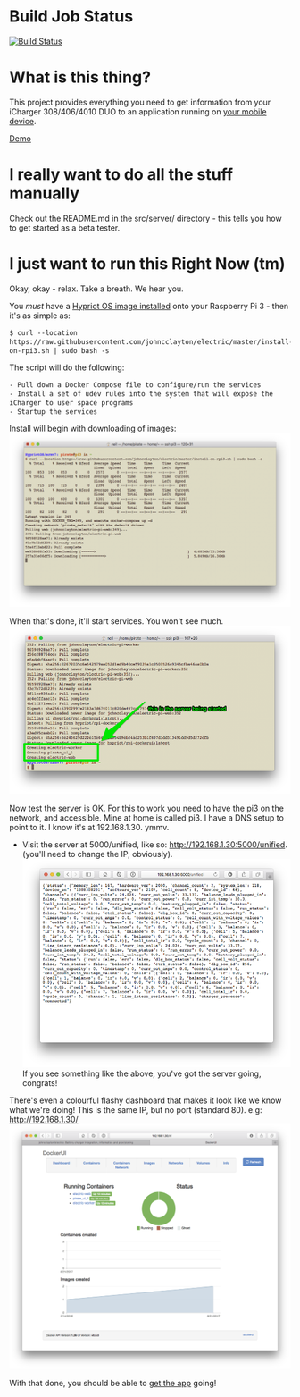 # Build Job Status
[![Build Status](https://travis-ci.org/johncclayton/electric.svg?branch=master)](https://travis-ci.org/johncclayton/electric)

# What is this thing?
This project provides everything you need to get information from your iCharger 308/406/4010 DUO to an application
running on [your mobile device](/docs/GET_THE_APP.md).

[Demo](/docs/images/teaser.gif)

# I really want to do all the stuff manually
Check out the README.md in the src/server/ directory - this tells you how to get started as a beta tester.

# I just want to run this Right Now (tm)
Okay, okay - relax. Take a breath. We hear you.  

You *must* have a [Hypriot OS image installed](/docs/INSTALL_HYPRIOT.md) onto your Raspberry Pi 3 - then it's as simple as:

    $ curl --location https://raw.githubusercontent.com/johncclayton/electric/master/install-on-rpi3.sh | sudo bash -s
       
The script will do the following:

    - Pull down a Docker Compose file to configure/run the services
    - Install a set of udev rules into the system that will expose the iCharger to user space programs
    - Startup the services

Install will begin with downloading of images:
![Downloading the images](/docs/images/downloading-docker-images.png)

When that's done, it'll start services. You won't see much.
![Services being started](/docs/images/docker-compose-up.png)


Now test the server is OK.
For this to work you need to have the pi3 on the network, and accessible. Mine at home is called pi3. I have a DNS setup to point to it. I know it's at 192.168.1.30. ymmv.

 - Visit the server at 5000/unified, like so: http://192.168.1.30:5000/unified.  (you'll need to change the IP, obviously).
![Response](/docs/images/unified-response.png)
If you see something like the above, you've got the server going, congrats!

There's even a colourful flashy dashboard that makes it look like we know what we're doing! This is the same IP, but no port (standard 80). e.g: http://192.168.1.30/
![Response](/docs/images/dashboard.png)


With that done, you should be able to [get the app](/docs/GET_THE_APP.md) going!